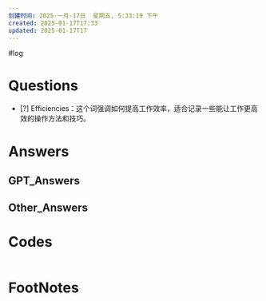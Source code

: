 ```yaml
---
创建时间: 2025-一月-17日  星期五, 5:33:19 下午
created: 2025-01-17T17:33
updated: 2025-01-17T17
---
```

#log 

# Questions

- [?] Efficiencies：这个词强调如何提高工作效率，适合记录一些能让工作更高效的操作方法和技巧。


# Answers


## GPT_Answers


## Other_Answers


# Codes

```python

```



# FootNotes